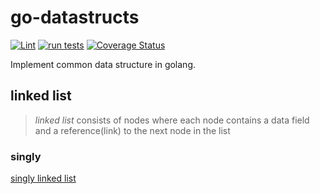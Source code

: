 # go-datastructs
[![Lint](https://github.com/moonD4rk/go-datastructs/actions/workflows/lint.yml/badge.svg)](https://github.com/moonD4rk/go-datastructs/actions/workflows/lint.yml) [![run tests](https://github.com/moonD4rk/go-datastructs/actions/workflows/test.yml/badge.svg)](https://github.com/moonD4rk/go-datastructs/actions/workflows/test.yml) [![Coverage Status](https://coveralls.io/repos/github/moonD4rk/go-datastructs/badge.svg?branch=master)](https://coveralls.io/github/moonD4rk/go-datastructs?branch=master)

 Implement common data structure in golang.

## linked list

> *linked list* consists of nodes where each node contains a data field and a reference(link) to the next node in the list

### singly 

[singly linked list](https://github.com/moonD4rk/go-datastructs/tree/master/list/singly-linked-list)

